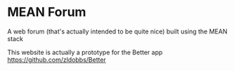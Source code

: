 # MEAN Forum
A web forum (that's actually intended to be quite nice) built using the MEAN stack

This website is actually a prototype for the Better app https://github.com/zldobbs/Better
